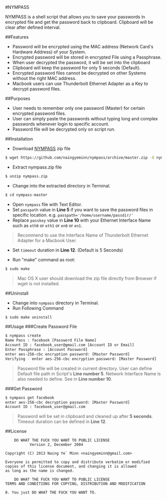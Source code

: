 #NYMPASS

NYMPASS is a shell script that allows you to save your passwords in encrypted file and get the password back to clipboard. Clipboard will be clear after defined interval.

##Features
* Password will be encrypted using the MAC address (Network Card's Hardware Address) of your System.
* Encrypted password will be stored in encrypted File using a Passphrase.
* When user decrypted the password, it will be set into the clipboard
* Clipboard will keep the password for only 5 seconds (Default).
* Encrypted password files cannot be decrypted on other Systems without the right MAC address.
* Macbook users can use Thunderbolt Ethernet Adapter as a Key to decrypt password files.

##Purposes
* User needs to remember only one password (Master) for certain encrypted password files.
* User can simply paste the passwords without typing long and complex passwords whenever login to specific account.
* Password file will be decrypted only on script run.

##Installation

* Download [NYMPASS](https://github.com/naingyeminn/nympass/archive/master.zip) zip file

```sh
$ wget https://github.com/naingyeminn/nympass/archive/master.zip -O nympass.zip
```

* Extract nympass.zip file

```sh
$ unzip nympass.zip
```

* Change into the extracted directory in Terminal.

```sh
$ cd nympass-master
```

* Open `nympass` file with Text Editor.
* Set `passpath` value in **Line 5** if you want to save the password files in specific location. e.g. `passpath='/home/username/passdir/'`
* Replace `passkey` value in **Line 10** with your Ethernet Interface Name such as `eth0` or `eth1` or `en0` or `en1`.

> Recommend to use the Interface Name of Thunderbolt Ethernet Adapter for a Macbook User.

* Set `timeout` duration in **Line 12**. (Default is 5 Seconds)

* Run "make" command as root:

```sh
$ sudo make
```

> Mac OS X user should download the zip file directly from Browser if wget is not installed.

##Uninstall

* Change into `nympass` directory in Terminal.
* Run Following Command

```sh
$ sudo make uninstall
```

##Usage
###Create Password File

```sh
$ nympass create
Name Pass : facebook [Password File Name]
Account ID : facebook_user@gmail.com [Account ID or Email]
Enter Passphrase : [Account Password]
enter aes-256-cbc encryption password: [Master Password]
Verifying - enter aes-256-cbc encryption password: [Master Password]
```

> Password file will be created in current directory. User can define Default file path in Script's **Line number 5**. Network Interface Name is also needed to define. See in **Line number 10**.

###Get Password

```sh
$ nympass get facebook
enter aes-256-cbc decryption password: [Master Password]
Account ID : facebook_user@gmail.com
```

> Password will be set in clipboard and cleaned up after **5 seconds**. Timeout duration can be defined in **Line 12**.

##License

		DO WHAT THE FUCK YOU WANT TO PUBLIC LICENSE
			   Version 2, December 2004

	Copyright (C) 2013 Naing Ye` Minn <naingyeminn@gmail.com>

	Everyone is permitted to copy and distribute verbatim or modified 
	copies of this license document, and changing it is allowed 
	as long as the name is changed.

		DO WHAT THE FUCK YOU WANT TO PUBLIC LICENSE
	TERMS AND CONDITIONS FOR COPYING, DISTRIBUTION AND MODIFICATION

	0. You just DO WHAT THE FUCK YOU WANT TO.
